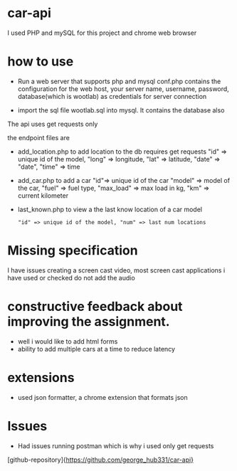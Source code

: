 # car-api
I used PHP and mySQL for this project and chrome web browser

# how to use

- Run a web server that supports php and mysql
conf.php contains the configuration for the web host, your server name, username, password, database(which is wootlab) as credentials for server connection

- import the sql file wootlab.sql into mysql.
It contains the database also

The api uses get requests only

the endpoint files are 

- add_location.php to add location to the db
    requires get requests
      "id" => unique id of the model, "long" => longitude, "lat" => latitude, "date" => "date", "time" => time
- add_car.php to add a car
      "id"=> unique id of the car
      "model" => model of the car, "fuel" => fuel type, "max_load" => max load in kg, "km" => current kilometer
      
- last_known.php to view a the last know location of a car model

      "id" => unique id of the model, "num" => last num locations

# Missing specification
I have issues creating a screen cast video, most screen cast applications i have used or checked do not add the audio

# constructive feedback about improving the assignment.

- well i would like to add html forms
- ability to add multiple cars at a time to reduce latency

# extensions
- used json formatter, a chrome extension that formats json

# Issues

- Had issues running postman which is why i used only get requests

[github-repository]{https://github.com/george_hub331/car-api}
